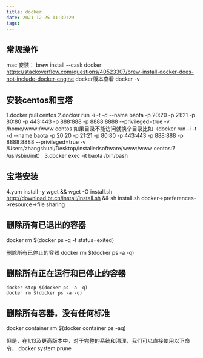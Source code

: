```yaml
---
title: docker
date: 2021-12-25 11:39:29
tags:
---
```

## 常规操作
mac 安装：   brew install --cask docker 
https://stackoverflow.com/questions/40523307/brew-install-docker-does-not-include-docker-engine
docker版本查看   docker -v
## 安装centos和宝塔

1.docker pull centos
2.docker run -i -t -d --name baota -p 20:20 -p 21:21 -p 80:80 -p 443:443 -p 888:888 -p 8888:8888 --privileged=true -v /home/www:/www centos     如果目录不能访问就换个目录比如（docker run -i -t -d --name baota -p 20:20 -p 21:21 -p 80:80 -p 443:443 -p 888:888 -p 8888:8888 --privileged=true -v /Users/zhangshuai/Desktop/installedsoftware/www:/www centos:7 /usr/sbin/init）
3.docker exec -it baota /bin/bash
## 宝塔安装
4.yum install -y wget && wget -O install.sh http://download.bt.cn/install/install.sh && sh install.sh
docker->preferences->resource->file sharing

## 删除所有已退出的容器
docker rm $(docker ps -q -f status=exited)

删除所有已停止的容器
docker rm $(docker ps -a -q)

## 删除所有正在运行和已停止的容器
    docker stop $(docker ps -a -q)
    docker rm $(docker ps -a -q)

## 删除所有容器，没有任何标准
docker container rm $(docker container ps -aq)

但是，在1.13及更高版本中，对于完整的系统和清理，我们可以直接使用以下命令，
docker system prune
